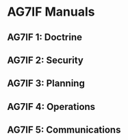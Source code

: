 # AG7IF Manuals

## AG7IF 1: Doctrine

## AG7IF 2: Security

## AG7IF 3: Planning

## AG7IF 4: Operations

## AG7IF 5: Communications